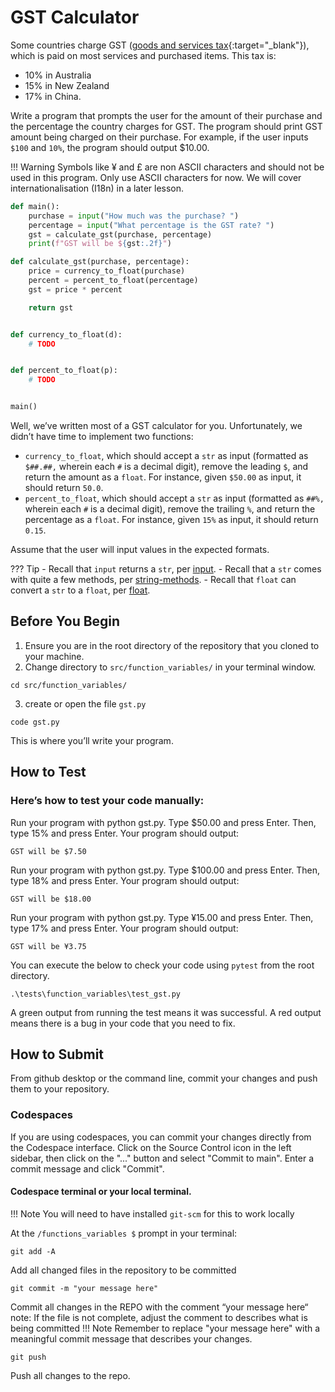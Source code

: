 # GST Calculator

Some countries charge GST ([goods and services tax](https://treasury.gov.au/review/tax-white-paper/chart-data/8-the-goods-and-services-tax-and-state-taxes){:target="_blank"}), which is paid on most services and purchased items. This tax is:

- 10% in Australia
- 15% in New Zealand
- 17% in China. 

Write a program that prompts the user for the amount of their purchase and the percentage the country charges for GST. The program should print GST amount being charged on their purchase. For example, if the user inputs `$100` and `10%`, the program should output $10.00.

!!! Warning
    Symbols like ¥ and £ are non ASCII characters and should not be used in this program. Only use ASCII characters for now. We will cover internationalisation (I18n) in a later lesson.


```py
def main():
    purchase = input("How much was the purchase? ")
    percentage = input("What percentage is the GST rate? ")
    gst = calculate_gst(purchase, percentage)
    print(f"GST will be ${gst:.2f}")

def calculate_gst(purchase, percentage):
    price = currency_to_float(purchase)
    percent = percent_to_float(percentage)
    gst = price * percent

    return gst


def currency_to_float(d):
    # TODO


def percent_to_float(p):
    # TODO


main()
```

Well, we’ve written most of a GST calculator for you. Unfortunately, we didn’t have time to implement two functions:

- `currency_to_float`, which should accept a `str` as input (formatted as `$##.##,` wherein each `#` is a decimal digit), remove the leading `$`, and return the amount as a `float`. For instance, given `$50.00` as input, it should return `50.0`.
- `percent_to_float`, which should accept a `str` as input (formatted as `##%,` wherein each `#` is a decimal digit), remove the trailing `%`, and return the percentage as a `float`. For instance, given `15%` as input, it should return `0.15`.

Assume that the user will input values in the expected formats.

??? Tip
    - Recall that `input` returns a `str`, per [input](https://docs.python.org/3/library/functions.html#input).
    - Recall that a `str` comes with quite a few methods, per [string-methods](https://docs.python.org/3/library/stdtypes.html#string-methods).
    - Recall that `float` can convert a `str` to a `float`, per [float](https://docs.python.org/3/library/functions.html#float).

## Before You Begin

1. Ensure you are in the root directory of the repository that you cloned to your machine.
2. Change directory to `src/function_variables/` in your terminal window.
```
cd src/function_variables/
```
3. create or open the file `gst.py`
```
code gst.py
```
This is where you’ll write your program.

## How to Test

### Here’s how to test your code manually:

Run your program with python gst.py. Type $50.00 and press Enter. Then, type 15% and press Enter. Your program should output:
```
GST will be $7.50    
```
Run your program with python gst.py. Type $100.00 and press Enter. Then, type 18% and press Enter. Your program should output:
```
GST will be $18.00
```
Run your program with python gst.py. Type ¥15.00 and press Enter. Then, type 17% and press Enter. Your program should output:
```
GST will be ¥3.75
```

You can execute the below to check your code using `pytest` from the root directory.

```
.\tests\function_variables\test_gst.py
```

A green output from running the test means it was successful. A red output means there is a bug in your code that you need to fix.

## How to Submit

From github desktop or the command line, commit your changes and push them to your repository.

### Codespaces
If you are using codespaces, you can commit your changes directly from the Codespace interface. Click on the Source Control icon in the left sidebar, then click on the "..." button and select "Commit to main". Enter a commit message and click "Commit".

#### Codespace terminal or your local terminal. 

!!! Note
    You will need to have installed `git-scm` for this to work locally

At the `/functions_variables $` prompt in your terminal:
```
git add -A 
```
Add all changed files in the repository to be committed
```
git commit -m "your message here"
```
Commit all changes in the REPO with the comment “your message here“ note: If the file is not complete, adjust the comment to describes what is being committed
!!! Note
    Remember to replace "your message here" with a meaningful commit message that describes your changes.

```
git push 
```
Push all changes to the repo.